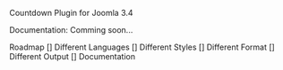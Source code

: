 Countdown Plugin for Joomla 3.4

Documentation:
Comming soon...

Roadmap
[] Different Languages
[] Different Styles
[] Different Format
[] Different Output
[] Documentation
